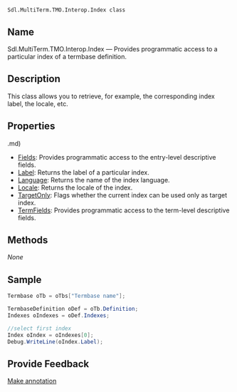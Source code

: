 

# 
    Sdl.MultiTerm.TMO.Interop.Index class




## Name

Sdl.MultiTerm.TMO.Interop.Index —          Provides programmatic access to a particular index of a termbase definition.



## Description



This class allows you to retrieve, for example, the corresponding index label, the locale, etc.



## Properties
.md)
* [Fields](Sdl.MultiTerm.TMO.Interop.Index.Fields.md): Provides programmatic access to the entry-level descriptive fields.
* [Label](Sdl.MultiTerm.TMO.Interop.Index.Label.md): Returns the label of a particular index.
* [Language](Sdl.MultiTerm.TMO.Interop.Index.Language.md): Returns the name of the index language.
* [Locale](Sdl.MultiTerm.TMO.Interop.Index.Locale.md): Returns the locale of the index.
* [TargetOnly](Sdl.MultiTerm.TMO.Interop.Index.TargetOnly.md): Flags whether the current index can be used only as target index.
* [TermFields](Sdl.MultiTerm.TMO.Interop.Index.TermFields.md): Provides programmatic access to the term-level descriptive fields.




## Methods
*None*


## Sample


```cs
Termbase oTb = oTbs["Termbase name"];

TermbaseDefinition oDef = oTb.Definition;
Indexes oIndexes = oDef.Indexes;

//select first index
Index oIndex = oIndexes[0];
Debug.WriteLine(oIndex.Label);
```



## Provide Feedback

[Make annotation](mailto:sdk-feedback@sdl.com&amp;subject=Reference%20for%20Sdl.MultiTerm.TMO.Interop.Index)

